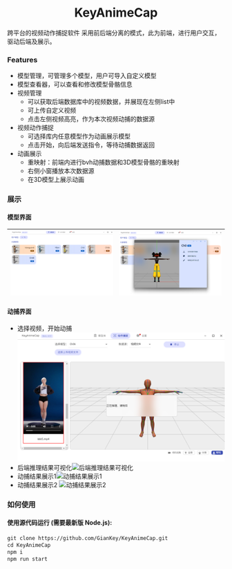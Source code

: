 <h1 align="center">
KeyAnimeCap
</h1>

<p align="center">

</p>

跨平台的视频动作捕捉软件
采用前后端分离的模式，此为前端，进行用户交互，驱动后端及展示。



### Features

- 模型管理，可管理多个模型，用户可导入自定义模型
- 模型查看器，可以查看和修改模型骨骼信息
- 视频管理
  - 可以获取后端数据库中的视频数据，并展现在左侧list中
  - 可上传自定义视频
  - 点击左侧视频高亮，作为本次视频动捕的数据源
- 视频动作捕捉
  - 可选择库内任意模型作为动画展示模型
  - 点击开始，向后端发送指令，等待动捕数据返回
- 动画展示
  - 重映射：前端内进行bvh动捕数据和3D模型骨骼的重映射
  - 右侧小窗播放本次数据源 
  - 在3D模型上展示动画

### 展示
#### 模型界面

|![模型管理界面](screenshots/model.png)|![模型查看修改器](screenshots/FbxTab.png)|
|---------------|-----------------|


#### 动捕界面
- 选择视频，开始动捕![选择视频，开始动捕](screenshots/MocapStart.png)
- 后端推理结果可视化![后端推理结果可视化](screenshots/mocapResvideo1.gif)
- 动捕结果展示1![动捕结果展示1](screenshots/mocapResPlay.gif)
- 动捕结果展示2  ![动捕结果展示2](screenshots/mocapResPlay2.gif)



### 如何使用


#### 使用源代码运行 (需要最新版 Node.js):

```shell
git clone https://github.com/GianKey/KeyAnimeCap.git
cd KeyAnimeCap
npm i
npm run start
```


